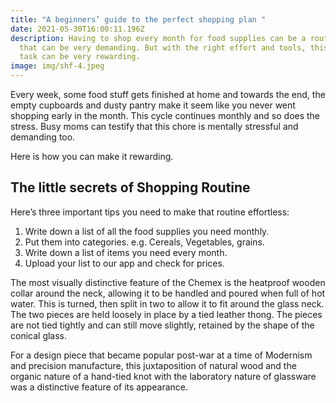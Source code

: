 ```yaml
---
title: "A beginners’ guide to the perfect shopping plan "
date: 2021-05-30T16:00:11.196Z
description: Having to shop every month for food supplies can be a routine task
  that can be very demanding. But with the right effort and tools, this daunting
  task can be very rewarding.
image: img/shf-4.jpeg
---
```

Every week, some food stuff gets finished at home and towards the end, the empty cupboards and dusty pantry make it seem like you never went shopping early in the month. This cycle continues monthly and so does the stress. Busy moms can testify that this chore is mentally stressful and demanding too.  

Here is how you can make it rewarding.

## The little secrets of Shopping Routine

Here’s three important tips you need to make that routine effortless:

1. Write down a list of all the food supplies you need monthly.
2. Put them into categories. e.g. Cereals, Vegetables, grains.
3. Write down a list of items you need every month.
4. Upload your list to our app and check for prices.

The most visually distinctive feature of the Chemex is the heatproof wooden collar around the neck, allowing it to be handled and poured when full of hot water. This is turned, then split in two to allow it to fit around the glass neck. The two pieces are held loosely in place by a tied leather thong. The pieces are not tied tightly and can still move slightly, retained by the shape of the conical glass.

For a design piece that became popular post-war at a time of Modernism and precision manufacture, this juxtaposition of natural wood and the organic nature of a hand-tied knot with the laboratory nature of glassware was a distinctive feature of its appearance.